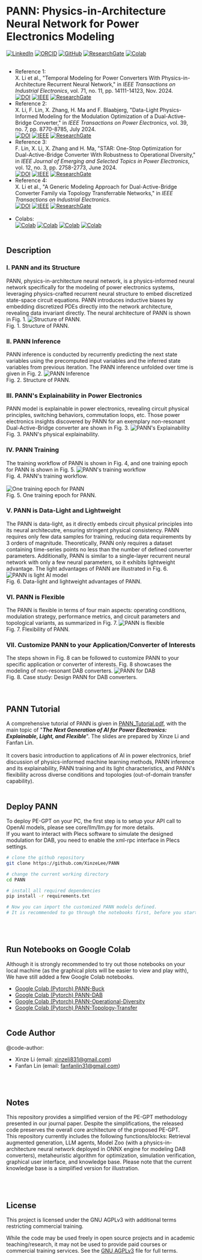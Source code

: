 # PANN: Physics-in-Architecture Neural Network for Power Electronics Modeling

[![LinkedIn](https://img.shields.io/badge/LinkedIn-Connect--Xinze%20Li-blue)](https://www.linkedin.com/in/xinze-li-8199561b0/)
[![ORCID](https://img.shields.io/badge/ORCID-Xinze%20Li-brightgreen)](https://orcid.org/0000-0003-3513-209X)
[![GitHub](https://img.shields.io/badge/Github-XinzeLee-black?logo=github)](https://github.com/XinzeLee)
[![ResearchGate](https://img.shields.io/badge/ResearchGate-Xinze%20Li-cyan)](https://www.researchgate.net/scientific-contributions/Xinze-Li-2167307782)
[![Colab](https://img.shields.io/badge/Colab-PANN--Notebooks-red?logo=google-colab)](https://drive.google.com/drive/folders/1FXr82WQfBOj6xP01h-9RHIZBpiOFZwUC)
<br><br>
* Reference 1: <br>
X. Li et al., "Temporal Modeling for Power Converters With Physics-in-Architecture Recurrent Neural Network," in *IEEE Transactions on Industrial Electronics*, vol. 71, no. 11, pp. 14111-14123, Nov. 2024.<br>
[![DOI](https://img.shields.io/badge/DOI-10.1109/TIE.2024.3352119-cyan)](https://doi.org/10.1109/TIE.2024.3352119)
[![IEEE](https://img.shields.io/badge/IEEE-Xplore-orange)](https://ieeexplore.ieee.org/document/10463542)
[![ResearchGate](https://img.shields.io/badge/ResearchGate--1-blue)](https://www.researchgate.net/publication/378918445_Temporal_Modeling_for_Power_Converters_With_Physics-in-Architecture_Recurrent_Neural_Network)
* Reference 2: <br>
X. Li, F. Lin, X. Zhang, H. Ma and F. Blaabjerg, "Data-Light Physics-Informed Modeling for the Modulation Optimization of a Dual-Active-Bridge Converter," in *IEEE Transactions on Power Electronics*, vol. 39, no. 7, pp. 8770-8785, July 2024.<br>
[![DOI](https://img.shields.io/badge/DOI-10.1109/TPEL.2024.3378184-cyan)](https://doi.org/10.1109/TPEL.2024.3378184)
[![IEEE](https://img.shields.io/badge/IEEE-Xplore-orange)](https://ieeexplore.ieee.org/document/10473116)
[![ResearchGate](https://img.shields.io/badge/ResearchGate--2-blue)](https://www.researchgate.net/publication/379104054_Data-Light_Physics-Informed_Modeling_for_the_Modulation_Optimization_of_a_Dual-Active-Bridge_Converter)
* Reference 3: <br>
F. Lin, X. Li, X. Zhang and H. Ma, "STAR: One-Stop Optimization for Dual-Active-Bridge Converter With Robustness to Operational Diversity," in *IEEE Journal of Emerging and Selected Topics in Power Electronics*, vol. 12, no. 3, pp. 2758-2773, June 2024.<br>
[![DOI](https://img.shields.io/badge/DOI-10.1109/JESTPE.2024.3392684-cyan)](https://doi.org/10.1109/JESTPE.2024.3392684)
[![IEEE](https://img.shields.io/badge/IEEE-Xplore-orange)](https://ieeexplore.ieee.org/document/10506915)
[![ResearchGate](https://img.shields.io/badge/ResearchGate--3-blue)](https://www.researchgate.net/publication/380052824_STAR_One-Stop_Optimization_for_Dual_Active_Bridge_Converter_with_Robustness_to_Operational_Diversity)
* Reference 4: <br>
X. Li et al., "A Generic Modeling Approach for Dual-Active-Bridge Converter Family via Topology Transferrable Networks," in *IEEE Transactions on Industrial  Electronics*.<br>
[![DOI](https://img.shields.io/badge/DOI-10.1109/TIE.2024.3406858-cyan)](https://doi.org/10.1109/TIE.2024.3406858)
[![IEEE](https://img.shields.io/badge/IEEE-Xplore-orange)](https://ieeexplore.ieee.org/document/10627933)
[![ResearchGate](https://img.shields.io/badge/ResearchGate--4-blue)](https://www.researchgate.net/publication/382930411_A_Generic_Modeling_Approach_for_Dual-Active-Bridge_Converter_Family_via_Topology_Transferrable_Networks)
<br><br>
* Colabs:<br>
[![Colab](https://img.shields.io/badge/Colab-PANN--Buck-654062?logo=google-colab)](https://colab.research.google.com/drive/1FDxjR-LZxJBbp4PzsinhxdWMrUI7UjW-)
[![Colab](https://img.shields.io/badge/Colab-PANN--DAB-B4B4B3?logo=google-colab)](https://colab.research.google.com/drive/1dJ4GvKc03_eF__c8l1msbI7Fq-8a6ScD#scrollTo=2ede7f4b)
[![Colab](https://img.shields.io/badge/Colab-PANN--Operational--Diversity-26577C?logo=google-colab)](https://colab.research.google.com/drive/1PSpqhUEfGKXEfoSVesYUmhZCy4EpYTX9)
[![Colab](https://img.shields.io/badge/Colab-PANN--Topology--Transfer-E55604?logo=google-colab)](https://colab.research.google.com/drive/1jXo4uugvnRBgP2948HVPLNRsK8fCh-ge)
<br><br>

## Description
### I. PANN and its Structure
PANN, physics-in-architecture neural network, is a physics-informed neural network specifically for the modeling of power electronics systems, leveraging physics-crafted recurrent neural structure to embed discretized state-space circuit equations. PANN introduces inductive biases by embedding discretized PDEs directly into the network architecture, revealing data invariant directly. The neural architecture of PANN is shown in Fig. 1.
![Structure of PANN.](https://github.com/user-attachments/assets/af90a7b0-3e3e-4fad-bf8e-75bf7ce4efe3)
<br>Fig. 1. Structure of PANN.<br>
### II. PANN Inference
PANN inference is conducted by recurrently predicting the next state variables using the precomputed input variables and the inferred state variables from previous iteration. The PANN inference unfolded over time is given in Fig. 2.
![PANN Inference](https://github.com/user-attachments/assets/2c056085-9d77-4270-8c6e-fd3ed11ae78f)
<br>Fig. 2. Structure of PANN.<br>
### III. PANN's Explainability in Power Electronics
PANN model is explainable in power electronics, revealing circuit physical principles, switching behaviors, commutation loops, etc. Those power electronics insights discovered by PANN for an exemplary non-resonant Dual-Active-Bridge converter are shown in Fig. 3.
![PANN's Explainability](https://github.com/user-attachments/assets/57593884-9546-4964-9c5a-b8926376df86)
<br>Fig. 3. PANN's physical explainability.<br>
### IV. PANN Training
The training workflow of PANN is shown in Fig. 4, and one training epoch for PANN is shown in Fig. 5.
![PANN's training workflow](https://github.com/user-attachments/assets/84258774-3626-46d8-8bfc-27befe24256a)
<br>Fig. 4. PANN's training workflow.<br><br>
![One training epoch for PANN](https://github.com/user-attachments/assets/c70eb196-d688-4468-be95-5d23e8639ae1)
<br>Fig. 5. One training epoch for PANN.<br>
### V. PANN is Data-Light and Lightweight
The PANN is data-light, as it directly embeds circuit physical principles into its neural architecutre, ensuring stringent physical consistency. PANN requires only few data samples for training, reducing data requirements by 3 orders of magnitude. Theoretically, PANN only requires a dataset containing time-series points no less than the number of defined converter parameters. Additionally, PANN is similar to a single-layer recurrent neural network with only a few neural parameters, so it exhibits lightweight advantage. The light advantages of PANN are illustrated in Fig. 6. 
![PANN is light AI model](https://github.com/user-attachments/assets/1b5a4366-8fd8-401a-b2cd-b9a7708b5e6f)
<br>Fig. 6. Data-light and lightweight advantages of PANN.<br>
### VI. PANN is Flexible
The PANN is flexible in terms of four main aspects: operating conditions, modulation strategy, performance metrics, and circuit parameters and topological variants, as summarized in Fig. 7.
![PANN is flexible](https://github.com/user-attachments/assets/6aededa3-b539-4d1c-90b7-d217ffbf213f)
<br>Fig. 7. Flexibility of PANN.<br>
### VII. Customize PANN to your Application/Converter of Interests
The steps shown in Fig. 8 can be followed to customize PANN to your specific application or converter of interests. Fig. 8 showcases the modeling of non-resonant DAB converters.
![PANN for DAB](https://github.com/user-attachments/assets/da096d81-b48f-41e4-84df-7c2d604821c6)
<br>Fig. 8. Case study: Design PANN for DAB converters.<br>
<br><br>

## PANN Tutorial
A comprehensive tutorial of PANN is given in [PANN_Tutorial.pdf](./tutorials/PANN_Tutorial.pdf), with the main topic of "***The Next Generation of AI for Power Electronics: Explainable, Light, and Flexible***". The slides are prepared by Xinze Li and Fanfan Lin. <br><br>
It covers basic introduction to applications of AI in power electronics, brief discussion of physics-informed machine learning methods, PANN inference and its explainability, PANN training and its light characteristics, and PANN's flexibility across diverse conditions and topologies (out-of-domain transfer capability). 
<br><br>


## Deploy PANN
To deploy PE-GPT on your PC, the first step is to setup your API call to OpenAI models, please see core/llm/llm.py for more details. <br>
If you want to interact with Plecs software to simulate the designed modulation for DAB, you need to enable the xml-rpc interface in Plecs settings.

```bash
# clone the github repository
git clone https://github.com/XinzeLee/PANN

# change the current working directory
cd PANN

# install all required dependencies
pip install -r requirements.txt

# Now you can import the customized PANN models defined.
# It is recommended to go through the notebooks first, before you start to implement on your own.
```
<br><br>

## Run Notebooks on Google Colab
Although it is strongly recommended to try out those notebooks on your local machine (as the graphical plots will be easier to view and play with), We have still added a few Google Colab notebooks. 
- [Google Colab (Pytorch) PANN-Buck](https://colab.research.google.com/drive/1FDxjR-LZxJBbp4PzsinhxdWMrUI7UjW-)
- [Google Colab (Pytorch) PANN-DAB](https://colab.research.google.com/drive/1dJ4GvKc03_eF__c8l1msbI7Fq-8a6ScD#scrollTo=2ede7f4b)
- [Google Colab (Pytorch) PANN-Operational-Diversity](https://colab.research.google.com/drive/1PSpqhUEfGKXEfoSVesYUmhZCy4EpYTX9)
- [Google Colab (Pytorch) PANN-Topology-Transfer](https://colab.research.google.com/drive/1jXo4uugvnRBgP2948HVPLNRsK8fCh-ge)
<br><br>

## Code Author
@code-author: <br>
* Xinze Li (email: xinzeli831@gmail.com)
* Fanfan Lin (email: fanfanlin31@gmail.com)

<br><br>
## Notes
This repository provides a simplified version of the PE-GPT methodology presented in our journal paper. Despite the simplifications, the released code preserves the overall core architecture of the proposed PE-GPT.
<br>
This repository currently includes the following functions/blocks: Retrieval augmented generation, LLM agents, Model Zoo (with a physics-in-architecture neural network deployed in ONNX engine for modeling DAB converters), metaheuristic algorithm for optimization, simulation verification, graphical user interface, and knowledge base. Please note that the current knowledge base is a simplified version for illustration. 

<br><br>
## License

This project is licensed under the GNU AGPLv3 with additional terms restricting commercial training.

While the code may be used freely in open source projects and in academic teaching/research, it may not be used to provide paid
courses or commercial training services. See the [GNU AGPLv3](./LICENSE) file for full terms.

